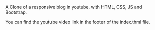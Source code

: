A Clone of a responsive blog in youtube, with HTML, CSS, JS and Bootstrap.

You can find the youtube video link in the footer of the index.thml file.